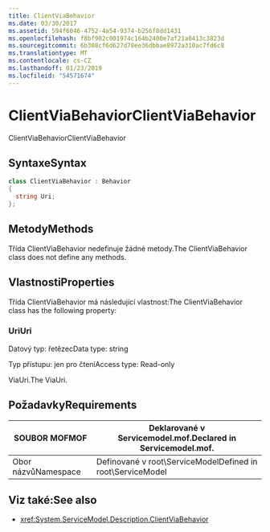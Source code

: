 ```yaml
---
title: ClientViaBehavior
ms.date: 03/30/2017
ms.assetid: 594f6046-4752-4a54-9374-b256f8dd1431
ms.openlocfilehash: f8bf902c001974c164b2400e7af21a0413c3823d
ms.sourcegitcommit: 6b308cf6d627d78ee36dbbae8972a310ac7fd6c8
ms.translationtype: MT
ms.contentlocale: cs-CZ
ms.lasthandoff: 01/23/2019
ms.locfileid: "54571674"
---
```

# <a name="clientviabehavior"></a><span data-ttu-id="31320-102">ClientViaBehavior</span><span class="sxs-lookup"><span data-stu-id="31320-102">ClientViaBehavior</span></span>
<span data-ttu-id="31320-103">ClientViaBehavior</span><span class="sxs-lookup"><span data-stu-id="31320-103">ClientViaBehavior</span></span>  
  
## <a name="syntax"></a><span data-ttu-id="31320-104">Syntaxe</span><span class="sxs-lookup"><span data-stu-id="31320-104">Syntax</span></span>  
  
```csharp
class ClientViaBehavior : Behavior  
{  
  string Uri;  
};  
```  
  
## <a name="methods"></a><span data-ttu-id="31320-105">Metody</span><span class="sxs-lookup"><span data-stu-id="31320-105">Methods</span></span>  
 <span data-ttu-id="31320-106">Třída ClientViaBehavior nedefinuje žádné metody.</span><span class="sxs-lookup"><span data-stu-id="31320-106">The ClientViaBehavior class does not define any methods.</span></span>  
  
## <a name="properties"></a><span data-ttu-id="31320-107">Vlastnosti</span><span class="sxs-lookup"><span data-stu-id="31320-107">Properties</span></span>  
 <span data-ttu-id="31320-108">Třída ClientViaBehavior má následující vlastnost:</span><span class="sxs-lookup"><span data-stu-id="31320-108">The ClientViaBehavior class has the following property:</span></span>  
  
### <a name="uri"></a><span data-ttu-id="31320-109">Uri</span><span class="sxs-lookup"><span data-stu-id="31320-109">Uri</span></span>  
 <span data-ttu-id="31320-110">Datový typ: řetězec</span><span class="sxs-lookup"><span data-stu-id="31320-110">Data type: string</span></span>  
  
 <span data-ttu-id="31320-111">Typ přístupu: jen pro čtení</span><span class="sxs-lookup"><span data-stu-id="31320-111">Access type: Read-only</span></span>  
  
 <span data-ttu-id="31320-112">ViaUri.</span><span class="sxs-lookup"><span data-stu-id="31320-112">The ViaUri.</span></span>  
  
## <a name="requirements"></a><span data-ttu-id="31320-113">Požadavky</span><span class="sxs-lookup"><span data-stu-id="31320-113">Requirements</span></span>  
  
|<span data-ttu-id="31320-114">SOUBOR MOF</span><span class="sxs-lookup"><span data-stu-id="31320-114">MOF</span></span>|<span data-ttu-id="31320-115">Deklarované v Servicemodel.mof.</span><span class="sxs-lookup"><span data-stu-id="31320-115">Declared in Servicemodel.mof.</span></span>|  
|---------|-----------------------------------|  
|<span data-ttu-id="31320-116">Obor názvů</span><span class="sxs-lookup"><span data-stu-id="31320-116">Namespace</span></span>|<span data-ttu-id="31320-117">Definované v root\ServiceModel</span><span class="sxs-lookup"><span data-stu-id="31320-117">Defined in root\ServiceModel</span></span>|  
  
## <a name="see-also"></a><span data-ttu-id="31320-118">Viz také:</span><span class="sxs-lookup"><span data-stu-id="31320-118">See also</span></span>
- <xref:System.ServiceModel.Description.ClientViaBehavior>
